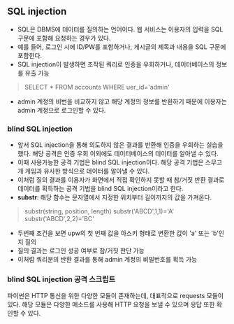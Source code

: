 ## SQL injection
- SQL은 DBMS에 데이터를 질의하는 언어이다. 웹 서비스는 이용자의 입력을 SQL 구문에 포함해 요청하는 경우가 있다.
- 예를 들어, 로그인 시에 ID/PW를 포함하거나, 게시글의 제목과 내용을 SQL 구문에 포함한다. 
- SQL injection이 발생하면 조작된 쿼리로 인증을 우회하거나, 데이터베이스의 정보를 유출 가능
> SELECT \* FROM accounts WHERE uer_id='admin'
- admin 계정의 비번을 비교하지 않고 해당 계정의 정보를 반환하기 때문에 이용자는 admin 계정으로 로그인할 수 있다.

### blind SQL injection
- 앞서 SQL injection을 통해 의도하지 않은 결과를 반환해 인증을 우회하는 실습을 했다. 해당 공격은 인증 우회 이외에도 데이터베이스의 데이터를 알아낼 수 있다. 
- 이때 사용가능한 공격 기법은 blind SQL injection이다. 해당 공격 기법은 스무고개 게임과 유사한 방식으로 데이터를 알아낼 수 있다. 
- 이처럼 질의 결과를 이용자가 화면에서 직접 확인하지 못할 때 참/거짓 반환 결과로 데이터를 획득하는 공격 기법을 blind SQL injection이라고 한다.
- **substr**: 해당 함수는 문자열에서 지정한 위치부터 길이까지의 값을 가져온다.
> substr(string, position, length)
> substr('ABCD',1,1)='A'
> substr('ABCD',2,2)='BC'
- 두번째 조건을 보면 upw의 첫 번째 값을 아스키 형태로 변환한 값이 'a' 또는 'b'인지 질의
- 질의 결과는 로그인 성공 여부로 참/거짓 판단 가능
- 이처럼 쿼리문의 반환 결과를 통해 admin 계정의 비밀번호를 획득 가능

### blind SQL injection 공격 스크립트
파이썬은 HTTP 통신을 위한 다양한 모듈이 존재하는데, 대표적으로 requests 모듈이 있다. 해당 모듈은 다양한 메소드를 사용해 HTTP 요청을 보낼 수 있으며 응답 또한 확인할 수 있다. 
